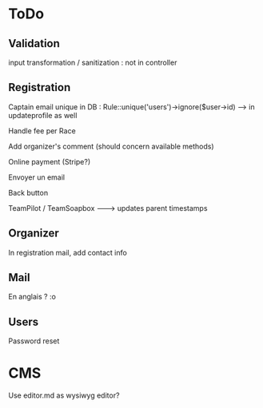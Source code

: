 # ToDo

## Validation

input transformation / sanitization : not in controller

## Registration

Captain email unique in DB : Rule::unique('users')->ignore($user->id) --> in updateprofile as well

Handle fee per Race

Add organizer's comment (should concern available methods)

Online payment (Stripe?)

Envoyer un email

Back button

TeamPilot / TeamSoapbox ---> updates parent timestamps

## Organizer

In registration mail, add contact info

## Mail

En anglais ? :o

## Users

Password reset

# CMS

Use editor.md as wysiwyg editor?